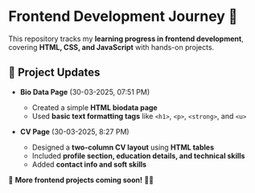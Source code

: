 # **Frontend Development Journey** 🚀  

This repository tracks my **learning progress in frontend development**, covering **HTML, CSS, and JavaScript** with hands-on projects.  

## **📆 Project Updates**  

- **Bio Data Page** (30-03-2025, 07:51 PM)  
  - Created a simple **HTML biodata page**  
  - Used **basic text formatting tags** like `<h1>`, `<p>`, `<strong>`, and `<u>`  

- **CV Page** (30-03-2025, 8:27 PM)  
  - Designed a **two-column CV layout** using **HTML tables**  
  - Included **profile section, education details, and technical skills**  
  - Added **contact info and soft skills**  

📌 **More frontend projects coming soon!** 🚀🔥  
